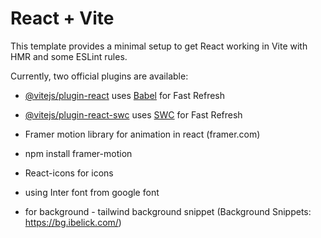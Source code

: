 # React + Vite

This template provides a minimal setup to get React working in Vite with HMR and some ESLint rules.

Currently, two official plugins are available:

- [@vitejs/plugin-react](https://github.com/vitejs/vite-plugin-react/blob/main/packages/plugin-react/README.md) uses [Babel](https://babeljs.io/) for Fast Refresh
- [@vitejs/plugin-react-swc](https://github.com/vitejs/vite-plugin-react-swc) uses [SWC](https://swc.rs/) for Fast Refresh



- Framer motion library  for animation in react (framer.com)
- npm install framer-motion
- React-icons for icons
- using Inter font from google font 
- for background - tailwind background snippet (Background Snippets: https://bg.ibelick.com/)

